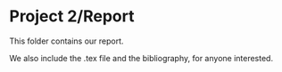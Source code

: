 # Project 2/Report

This folder contains our report.

We also include the .tex file and the bibliography, for anyone interested.
